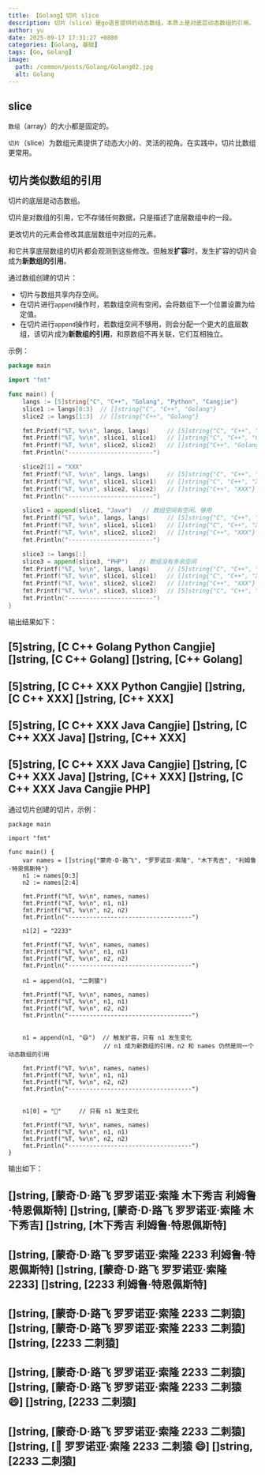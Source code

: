 ```yaml
---
title: 【Golang】切片 slice
description: 切片（slice）是go语言提供的动态数组，本质上是对底层动态数组的引用。
author: yu
date: 2025-09-17 17:31:27 +0800
categories: [Golang, 基础]
tags: [Go, Golang]
image:
  path: /common/posts/Golang/Golang02.jpg
  alt: Golang
---
```



## slice

`数组`（array）的大小都是固定的。

`切片`（slice）为数组元素提供了动态大小的、灵活的视角。在实践中，切片比数组更常用。


## 切片类似数组的引用

切片的底层是动态数组。

切片是对数组的引用，它不存储任何数据，只是描述了底层数组中的一段。

更改切片的元素会修改其底层数组中对应的元素。

和它共享底层数组的切片都会观测到这些修改。但触发**扩容**时，发生扩容的切片会成为**新数组的引用**。

通过数组创建的切片：
- 切片与数组共享内存空间。
- 在切片进行`append`操作时，若数组空间有空闲，会将数组下一个位置设置为给定值。
- 在切片进行`append`操作时，若数组空间不够用，则会分配一个更大的底层数组，该切片成为**新数组的引用**，和原数组不再关联，它们互相独立。

示例：
```Go
package main

import "fmt"

func main() {
    langs := [5]string{"C", "C++", "Golang", "Python", "Cangjie"}
    slice1 := langs[0:3]  // []string{"C", "C++", "Golang"}
    slice2 := langs[1:3]  // []string{"C++", "Golang"}

    fmt.Printf("%T, %v\n", langs, langs)     // [5]string{"C", "C++", "Golang", "Python", "Cangjie"}
    fmt.Printf("%T, %v\n", slice1, slice1)   // []string{"C", "C++", "Golang"}
    fmt.Printf("%T, %v\n", slice2, slice2)   // []string{"C++", "Golang"}
    fmt.Println("------------------------")

    slice2[1] = "XXX"
    fmt.Printf("%T, %v\n", langs, langs)     // [5]string{"C", "C++", "XXX", "Python", "Cangjie"}
    fmt.Printf("%T, %v\n", slice1, slice1)   // []string{"C", "C++", "XXX"}
    fmt.Printf("%T, %v\n", slice2, slice2)   // []string{"C++", "XXX"}
    fmt.Println("------------------------")

    slice1 = append(slice1, "Java")   // 数组空间有空闲、够用
    fmt.Printf("%T, %v\n", langs, langs)     // [5]string{"C", "C++", "XXX", "Java", "Cangjie"}
    fmt.Printf("%T, %v\n", slice1, slice1)   // []string{"C", "C++", "XXX", "Java"}
    fmt.Printf("%T, %v\n", slice2, slice2)   // []string{"C++", "XXX"}
    fmt.Println("------------------------")

    slice3 := langs[:]
    slice3 = append(slice3, "PHP")   // 数组没有多余空间
    fmt.Printf("%T, %v\n", langs, langs)     // [5]string{"C", "C++", "XXX", "Java", "Cangjie"}
    fmt.Printf("%T, %v\n", slice1, slice1)   // []string{"C", "C++", "XXX", "Java"}
    fmt.Printf("%T, %v\n", slice2, slice2)   // []string{"C++", "XXX"}
    fmt.Printf("%T, %v\n", slice3, slice3)   // [5]string{"C", "C++", "XXX", "Java", "Cangjie", "PHP"}
    fmt.Println("------------------------")
}
```
输出结果如下：
>
[5]string, [C C++ Golang Python Cangjie]
[]string, [C C++ Golang]
[]string, [C++ Golang]
------------------------
[5]string, [C C++ XXX Python Cangjie]
[]string, [C C++ XXX]
[]string, [C++ XXX]
------------------------
[5]string, [C C++ XXX Java Cangjie]
[]string, [C C++ XXX Java]
[]string, [C++ XXX]
------------------------
[5]string, [C C++ XXX Java Cangjie]
[]string, [C C++ XXX Java]
[]string, [C++ XXX]
[]string, [C C++ XXX Java Cangjie PHP]
------------------------
>

通过切片创建的切片，示例：
```Golang
package main

import "fmt"

func main() {
    var names = []string{"蒙奇·D·路飞", "罗罗诺亚·索隆", "木下秀吉", "利姆鲁·特恩佩斯特"}
    n1 := names[0:3]
    n2 := names[2:4]

    fmt.Printf("%T, %v\n", names, names)
    fmt.Printf("%T, %v\n", n1, n1)
    fmt.Printf("%T, %v\n", n2, n2)
    fmt.Println("-----------------------------------")

    n1[2] = "2233"

    fmt.Printf("%T, %v\n", names, names)
    fmt.Printf("%T, %v\n", n1, n1)
    fmt.Printf("%T, %v\n", n2, n2)
    fmt.Println("-----------------------------------")

    n1 = append(n1, "二刺猿")

    fmt.Printf("%T, %v\n", names, names)
    fmt.Printf("%T, %v\n", n1, n1)
    fmt.Printf("%T, %v\n", n2, n2)
    fmt.Println("-----------------------------------")


    n1 = append(n1, "😄")  // 触发扩容，只有 n1 发生变化
                           // n1 成为新数组的引用，n2 和 names 仍然是同一个动态数组的引用

    fmt.Printf("%T, %v\n", names, names)
    fmt.Printf("%T, %v\n", n1, n1)
    fmt.Printf("%T, %v\n", n2, n2)
    fmt.Println("-----------------------------------")


    n1[0] = "🎇"     // 只有 n1 发生变化

    fmt.Printf("%T, %v\n", names, names)
    fmt.Printf("%T, %v\n", n1, n1)
    fmt.Printf("%T, %v\n", n2, n2)
    fmt.Println("-----------------------------------")
}
```
输出如下：
>
[]string, [蒙奇·D·路飞 罗罗诺亚·索隆 木下秀吉 利姆鲁·特恩佩斯特]
[]string, [蒙奇·D·路飞 罗罗诺亚·索隆 木下秀吉]
[]string, [木下秀吉 利姆鲁·特恩佩斯特]
-----------------------------------
[]string, [蒙奇·D·路飞 罗罗诺亚·索隆 2233 利姆鲁·特恩佩斯特]
[]string, [蒙奇·D·路飞 罗罗诺亚·索隆 2233]
[]string, [2233 利姆鲁·特恩佩斯特]
-----------------------------------
[]string, [蒙奇·D·路飞 罗罗诺亚·索隆 2233 二刺猿]
[]string, [蒙奇·D·路飞 罗罗诺亚·索隆 2233 二刺猿]
[]string, [2233 二刺猿]
-----------------------------------
[]string, [蒙奇·D·路飞 罗罗诺亚·索隆 2233 二刺猿]
[]string, [蒙奇·D·路飞 罗罗诺亚·索隆 2233 二刺猿 😄]
[]string, [2233 二刺猿]
-----------------------------------
[]string, [蒙奇·D·路飞 罗罗诺亚·索隆 2233 二刺猿]
[]string, [🎇 罗罗诺亚·索隆 2233 二刺猿 😄]
[]string, [2233 二刺猿]
-----------------------------------
>


